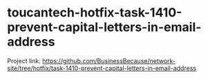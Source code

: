 # toucantech-hotfix-task-1410-prevent-capital-letters-in-email-address
Project link: https://github.com/BusinessBecause/network-site/tree/hotfix/task-1410-prevent-capital-letters-in-email-address
